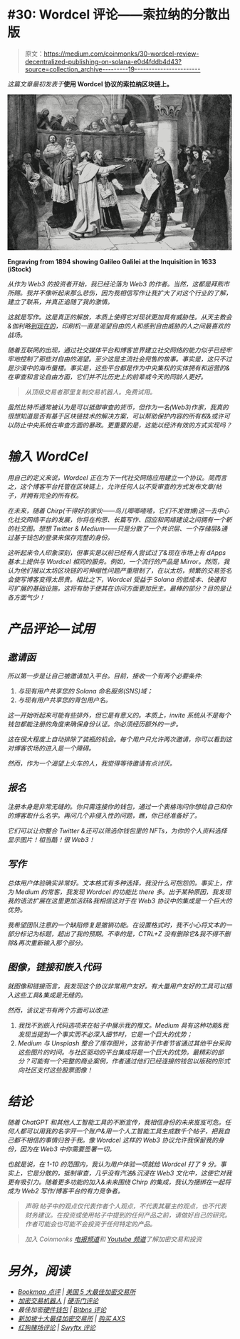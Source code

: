 # #30: Wordcel 评论——索拉纳的分散出版

> 原文：<https://medium.com/coinmonks/30-wordcel-review-decentralized-publishing-on-solana-e0d4fddb4d43?source=collection_archive---------19----------------------->

*这篇文章最初发表于*[](https://www.wordcelclub.com/web3investr.sol/1-a-new-start-for-the-web3-investor)**使用 Wordcel 协议的索拉纳区块链上。**

*![](img/7ed1d628ab3f9199f827c1185c6d8783.png)*

**Engraving from 1894 showing Galileo Galilei at the Inquisition in 1633 (iStock)**

*从作为 Web3 的投资者开始，我已经沦落为 Web3 的作者。当然，这都是拜熊市所赐。我并不像听起来那么悲伤，因为我相信写作让我扩大了对这个行业的了解，建立了联系，并真正追随了我的激情。*

*这就是写作。这是真正的解放，本质上使得它对现状更加具有威胁性。从天主教会&伽利略[到现在的](https://electricliterature.com/14-writers-imprisoned-for-their-work/)，印刷机一直是渴望自由的人和感到自由威胁的人之间最喜欢的战场。*

*随着互联网的出现，通过社交媒体平台和博客世界建立社交网络的能力似乎已经牢牢地控制了那些对自由的渴望。至少这是主流社会兜售的故事。事实是，这只不过是沙漠中的海市蜃楼。事实是，这些平台都是作为中央集权的实体拥有和运营的&在审查和言论自由方面，它们并不比历史上的前辈或今天的同龄人更好。*

> *从顶级交易者那里复制交易机器人。免费试用。*

*虽然比特币通常被认为是可以抵御审查的货币，但作为一名(Web3)作家，我真的很想知道是否有基于区块链技术的解决方案，可以帮助保护内容的所有权&或许可以防止中央系统在审查方面的暴政。更重要的是，这能以经济有效的方式实现吗？*

# *输入 WordCel*

*用自己的定义来说，Wordcel 正在为下一代社交网络应用建立一个协议。简而言之，这个博客平台托管在区块链上，允许任何人以不受审查的方式发布文章/帖子，并拥有完全的所有权。*

*在未来，随着 Chirp(干得好的家伙——鸟儿唧唧喳喳，它们不发微博)这一去中心化社交网络平台的发展，你将在构思、长篇写作、回应和网络建设之间拥有一个新的社交图。想想 Twitter & Medium——只是分散了一个共识层、一个存储层&通过基于钱包的登录来保存完整的身份。*

*这听起来令人印象深刻，但事实是以前已经有人尝试过了&现在市场上有 dApps 基本上提供与 Wordcel 相同的服务。例如，一个流行的产品是 Mirror。然而，我认为他们被以太坊区块链的可伸缩性问题严重限制了，在以太坊，频繁的交易签名会使写博客变得太昂贵。相比之下，Wordcel 受益于 Solana 的低成本、快速和可扩展的基础设施，这将有助于使其在访问方面更加民主。最棒的部分？目的是让各方面气少！*

# *产品评论—试用*

## *邀请函*

*所以第一步是让自己被邀请加入平台。目前，接收一个有两个必要条件:*

1.  *与现有用户共享您的 Solana 命名服务(SNS)域；*
2.  *与现有用户共享您的背包用户名。*

*这一开始听起来可能有些排外，但它是有意义的。本质上，invite 系统从不是每个钱包都能注册的角度来确保身份认证。你必须经历额外的一步。*

*这在很大程度上自动排除了装瓶的机会。每个用户只允许两次邀请，你可以看到这对博客农场的进入是一个障碍。*

*然而，作为一个渴望上火车的人，我觉得等待邀请有点讨厌。*

## *报名*

*注册本身是非常无缝的。你只需连接你的钱包，通过一个表格询问你想给自己和你的博客取什么名字。再问几个非侵入性的问题，瞧，你已经准备好了。*

*它们可以让你整合 Twitter &还可以筛选你钱包里的 NFTs，为你的个人资料选择显示图片！相当酷！很 Web3！*

## *写作*

*总体用户体验确实非常好。文本格式有多种选择，我没什么可抱怨的。事实上，作为 Medium 的常客，我发现 Wordcel 的功能比 there 多。出于某种原因，我发现我的语法扩展在这里更加活跃&我相信这对于在 Web3 协议中的集成是一个巨大的优势。*

*我希望团队注意的一个缺陷修复是撤销功能。在设置格式时，我不小心将文本的一部分标记为标题，超出了我的预期。不幸的是，CTRL+Z 没有删除它&我不得不删除&再次重新输入那个部分。*

## *图像，链接和嵌入代码*

*就图像和链接而言，我发现这个协议非常用户友好。有大量用户友好的工具可以插入这些工具&集成是无缝的。*

*然而，该议定书有两个方面可以改进:*

1.  *我找不到嵌入代码选项来在帖子中展示我的推文。Medium 具有这种功能&我发现当提到一个事实而不必深入细节时，它是一个巨大的优势；*
2.  *Medium 与 Unsplash 整合了库存图片，这有助于作者节省通过其他平台采购这些图片的时间。与社区驱动的平台集成将是一个巨大的优势。最精彩的部分？可能有一个完整的商业案例，作者通过他们已经连接的钱包以版税的形式向社区支付这些股票图像！*

# *结论*

*随着 ChatGPT 和其他人工智能工具的不断宣传，我相信身份的未来岌岌可危。任何人都可以用我的名字开一个账户&用一个人工智能工具生成数千个帖子，把我自己都不相信的事情归咎于我。像 Wordcel 这样的 Web3 协议允许我保留我的身份，因为在 Web3 中你需要签署一切。*

*也就是说，在 1-10 的范围内，我认为用户体验一项就给 Wordcel 打了 9 分。事实上，它是分散的，抵制审查，几乎没有汽油&沉浸在 Web3 文化中，这使它对我更有吸引力。随着更多功能的加入&未来围绕 Chirp 的集成，我认为捆绑在一起将成为 Web2 写作/博客平台的有力竞争者。*

> *声明:帖子中的观点仅代表作者个人观点，不代表其雇主的观点，也不代表财务建议。在投资或使用帖子中提到的任何产品之前，请做好自己的研究。作者可能会也可能不会投资于任何特定的产品。*

> *加入 Coinmonks [电报频道](https://t.me/coincodecap)和 [Youtube 频道](https://www.youtube.com/c/coinmonks/videos)了解加密交易和投资*

# *另外，阅读*

*   *[Bookmap 点评](https://coincodecap.com/bookmap-review-2021-best-trading-software) | [美国 5 大最佳加密交易所](https://coincodecap.com/crypto-exchange-usa)*
*   *[加密交易机器人](/coinmonks/crypto-trading-bot-c2ffce8acb2a) | [硬币门评论](https://coincodecap.com/coingate-review)*
*   *最佳加密[硬件钱包](/coinmonks/hardware-wallets-dfa1211730c6) | [Bitbns 评论](/coinmonks/bitbns-review-38256a07e161)*
*   *[新加坡十大最佳加密交易所](https://coincodecap.com/crypto-exchange-in-singapore) | [购买 AXS](https://coincodecap.com/buy-axs-token)*
*   *[红狗赌场评论](https://coincodecap.com/red-dog-casino-review) | [Swyftx 评论](https://coincodecap.com/swyftx-review)*